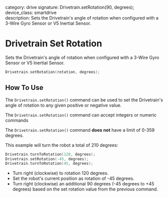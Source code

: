 category: drive
signature: Drivetrain.setRotation(90, degrees);  
device_class: smartdrive  
description: Sets the Drivetrain's angle of rotation when configured with a 3-Wire Gyro Sensor or V5 Inertial Sensor.

# Drivetrain Set Rotation

Sets the Drivetrain's angle of rotation when configured with a 3-Wire Gyro Sensor or V5 Inertial Sensor.

```cpp
Drivetrain.setRotation(rotation, degrees);
```

## How To Use

The `Drivetrain.setRotation()` command can be used to set the Drivetrain's angle of rotation to any given positive or negative value.

The `Drivetrain.setRotation()` command can accept integers or numeric commands

The `Drivetrain.setRotation()` command **does not** have a limit of 0-359 degrees.

This example will turn the robot a total of 210 degrees:

```cpp
Drivetrain.turnToRotation(120, degrees);
Drivetrain.setRotation(-45, degrees);
Drivetrain.turnToRotation(45, degrees);
```

- Turn right (clockwise) to rotation 120 degrees.
- Set the robot's current position as rotation of -45 degrees.
- Turn right (clockwise) an additional 90 degrees (-45 degrees to +45 degrees) based on the set rotation value from the previous command.

<advanced>
</advanced>
